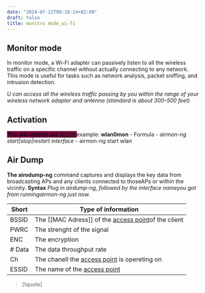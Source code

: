 ```yaml
---
date: "2024-07-22T09:10:24+02:00"
draft: false
title: monitro mode_wi-fi
---
```


## Monitor mode

In monitor mode, a Wi-Fi adapter can passively listen to all the
wireless traffic on a specific channel without actually connecting to
any network. This mode is useful for tasks such as network analysis,
packet sniffing, and intrusion detection.

*U can access all the wireless traffic passing by you within the range
of your wireless network adapter and antenna (standard is about 300–500
feet)*

## Activation

<mark style="background: #72083D;">Thsi will rename ure
[WLAN](/Notes/posts/Network/Network_Types/WLAN) </mark> example:
**wlan0mon** - Formula - *airmon-ng start\|stop\|restart interface* -
airmon-ng start wlan

## Air Dump

**The airodump-ng** command captures and displays the key data from
broadcasting APs and any clients connected to thoseAPs or within the
vicinity. **Syntax** *Plug in airdump-ng, followed by the interface
nameyou got from runningairmon-ng just now.*

| Short  | Type of information                                                                                  |
|--------|------------------------------------------------------------------------------------------------------|
| BSSID  | The \[\[MAC Adress\]\] of the [access point](/Notes/posts/Network/Ref_OSI/access_point)of the client |
| PWRC   | The strenght of the signal                                                                           |
| ENC    | The encryption                                                                                       |
| # Data | The data throughput rate                                                                             |
| Ch     | The chanell the [access point](/Notes/posts/Network/Ref_OSI/access_point) is opereting on            |
| ESSID  | The name of the [access point](/Notes/posts/Network/Ref_OSI/access_point)                            |

> \[!quote\]
